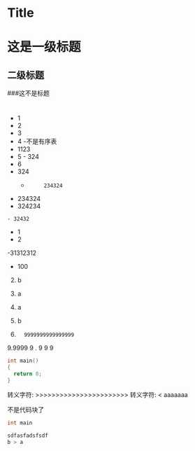 # Title

# 这是一级标题

## 二级标题

###这不是标题

#

## #

- 1
 - 2
  - 3
 - 4
 -不是有序表
 - 1123
  - 5
        - 324
   - 6
   - 324
      -          234324
  - 234324
   - 324234

    - 32432


- 1
 - 2

 -31312312

- 100

 2. b

9. a
 2. a
  333. b
   999.       9999999999999999
   9.9999
   9   . 9
   9    9

``` cpp
int main()
{
  return 0;
}
```

转义字符: >>>>>>>>>>>>>>>>>>>>>>>
转义字符: < aaaaaaa

不是代码块了

```java
int main
```

```              php
sdfasfadsfsdf
b > a
```
